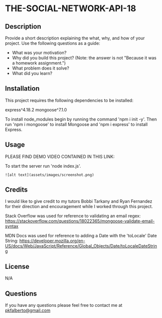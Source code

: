 # THE-SOCIAL-NETWORK-API-18

## Description

Provide a short description explaining the what, why, and how of your project. Use the following questions as a guide:

- What was your motivation?
- Why did you build this project? (Note: the answer is not "Because it was a homework assignment.")
- What problem does it solve?
- What did you learn?


## Installation

This project requires the following dependencies to be installed:

express^4.18.2
mongoose^7.1.0

To install node_modules begin by running the command 'npm i init -y'.
Then run 'npm i mongoose' to install Mongoose and 'npm i express' to install Express. 



## Usage

PLEASE FIND DEMO VIDEO CONTAINED IN THIS LINK:

To start the server run 'node index.js'. 




    ![alt text](assets/images/screenshot.png)


## Credits

I would like to give credit to my tutors Bobbi Tarkany and Ryan Fernandez for their direction and encouragement while I worked through this project.  

Stack Overflow was used for reference to validating an email regex:
https://stackoverflow.com/questions/18022365/mongoose-validate-email-syntax

MDN Docs was used for reference to adding a Date with the 'toLocale'
Date String:
https://developer.mozilla.org/en-US/docs/Web/JavaScript/Reference/Global_Objects/Date/toLocaleDateString

## License
N/A

## Questions

If you have any questions please feel free to contact me at pkfalberto@gmail.com

